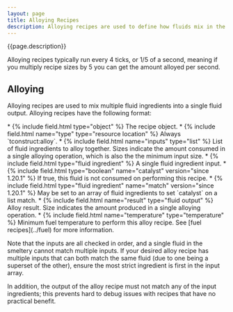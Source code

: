 ```yaml
---
layout: page
title: Alloying Recipes
description: Alloying recipes are used to define how fluids mix in the smeltery or alloyer in Tinkers' Construct.
---
```

{{page.description}}

Alloying recipes typically run every 4 ticks, or 1/5 of a second, meaning if you multiply recipe sizes by 5 you can get the amount alloyed per second.

## Alloying

Alloying recipes are used to mix multiple fluid ingredients into a single fluid output. Alloying recipes have the following format:

<div class="treeview" markdown=1>
* {% include field.html type="object" %} The recipe object.
    * {% include field.html name="type" type="resource location" %} Always `tconstruct:alloy`.
    * {% include field.html name="inputs" type="list" %} List of fluid ingredients to alloy together. Sizes indicate the amount consumed in a single alloying operation, which is also the the minimum input size.
        * {% include field.html type="fluid ingredient" %} A single fluid ingredient input.
            * {% include field.html type="boolean" name="catalyst" version="since 1.20.1" %} If true, this fluid is not consumed on performing this recipe. 
            * {% include field.html type="fluid ingredient" name="match" version="since 1.20.1" %} May be set to an array of fluid ingredients to set `catalyst` on a list match.
    * {% include field.html name="result" type="fluid output" %} Alloy result. Size indicates the amount produced in a single alloying operation.
    * {% include field.html name="temperature" type="temperature" %} Minimum fuel temperature to perform this alloy recipe. See [fuel recipes](../fuel) for more information.
</div>

Note that the inputs are all checked in order, and a single fluid in the smeltery cannot match multiple inputs. If your desired alloy recipe has multiple inputs that can both match the same fluid (due to one being a superset of the other), ensure the most strict ingredient is first in the input array.

In addition, the output of the alloy recipe must not match any of the input ingredients; this prevents hard to debug issues with recipes that have no practical benefit.
